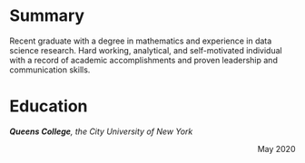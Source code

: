 # Summary
Recent graduate with a degree in mathematics and experience in data science research. Hard working, analytical, and self-motivated individual with a record of academic accomplishments and proven leadership and communication skills.

# Education
_**Queens College**, the City University of New York_ 
<div style="text-align: right"> May 2020 </div>

